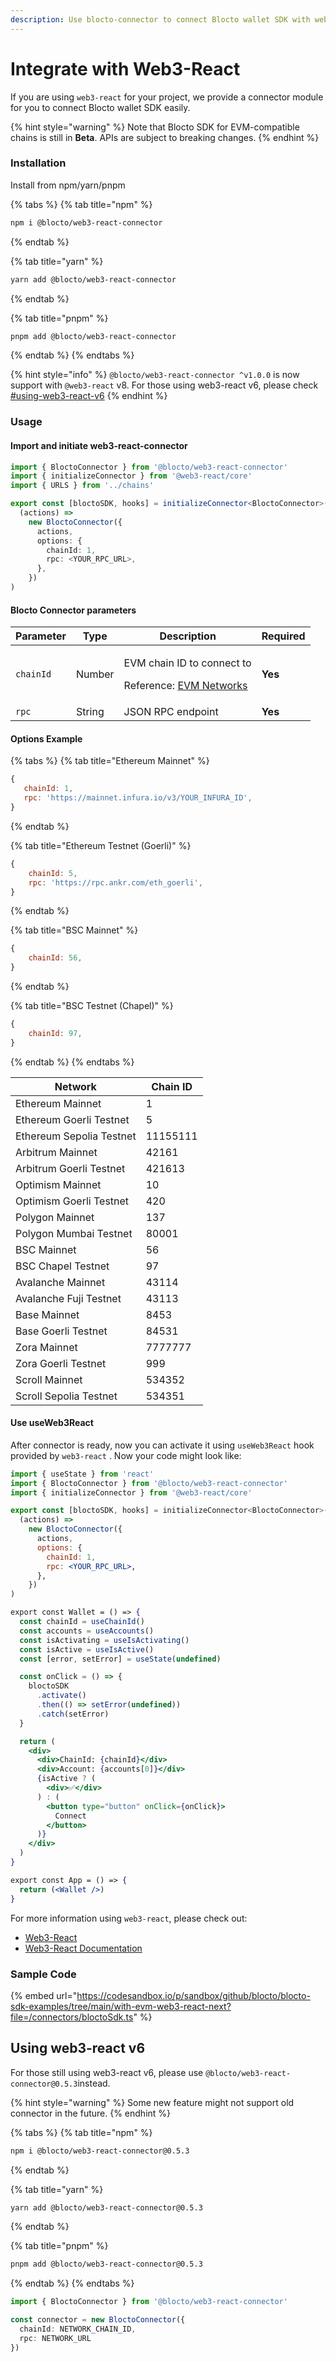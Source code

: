 ```yaml
---
description: Use blocto-connector to connect Blocto wallet SDK with web3-react easily
---
```


# Integrate with Web3-React

If you are using `web3-react` for your project, we provide a connector module for you to connect Blocto wallet SDK easily.

{% hint style="warning" %}
Note that Blocto SDK for EVM-compatible chains is still in **Beta**. APIs are subject to breaking changes.
{% endhint %}

### Installation

Install from npm/yarn/pnpm

{% tabs %}
{% tab title="npm" %}
```bash
npm i @blocto/web3-react-connector
```
{% endtab %}

{% tab title="yarn" %}
```bash
yarn add @blocto/web3-react-connector
```
{% endtab %}

{% tab title="pnpm" %}
```bash
pnpm add @blocto/web3-react-connector
```
{% endtab %}
{% endtabs %}

{% hint style="info" %}
`@blocto/web3-react-connector ^v1.0.0` is now support with `@web3-react` v8. For those using web3-react v6, please check [#using-web3-react-v6](integrate-with-web3-react.md#using-web3-react-v6 "mention")
{% endhint %}

### Usage

#### Import and initiate web3-react-connector

```typescript
import { BloctoConnector } from '@blocto/web3-react-connector'
import { initializeConnector } from '@web3-react/core'
import { URLS } from '../chains'

export const [bloctoSDK, hooks] = initializeConnector<BloctoConnector>(
  (actions) =>
    new BloctoConnector({
      actions,
      options: {
        chainId: 1,
        rpc: <YOUR_RPC_URL>,
      },
    })
)
```

#### Blocto Connector parameters

| Parameter | Type   | Description                                                                                            | Required |
| --------- | ------ | ------------------------------------------------------------------------------------------------------ | -------- |
| `chainId` | Number | <p>EVM chain ID to connect to</p><p>Reference: <a href="https://chainid.network/">EVM Networks</a></p> | **Yes**  |
| `rpc`     | String | JSON RPC endpoint                                                                                      | **Yes**  |

#### Options Example

{% tabs %}
{% tab title="Ethereum Mainnet" %}
```javascript
{
   chainId: 1,
   rpc: 'https://mainnet.infura.io/v3/YOUR_INFURA_ID',
}
```
{% endtab %}

{% tab title="Ethereum Testnet (Goerli)" %}
```javascript
{
    chainId: 5,
    rpc: 'https://rpc.ankr.com/eth_goerli',
}
```
{% endtab %}

{% tab title="BSC Mainnet" %}
```javascript
{
    chainId: 56,
}
```
{% endtab %}

{% tab title="BSC Testnet (Chapel)" %}
```javascript
{
    chainId: 97,
}
```
{% endtab %}
{% endtabs %}

| Network                  | Chain ID |
| ------------------------ | -------- |
| Ethereum Mainnet         | 1        |
| Ethereum Goerli Testnet  | 5        |
| Ethereum Sepolia Testnet | 11155111 |
| Arbitrum Mainnet         | 42161    |
| Arbitrum Goerli Testnet  | 421613   |
| Optimism Mainnet         | 10       |
| Optimism Goerli Testnet  | 420      |
| Polygon Mainnet          | 137      |
| Polygon Mumbai Testnet   | 80001    |
| BSC Mainnet              | 56       |
| BSC Chapel Testnet       | 97       |
| Avalanche Mainnet        | 43114    |
| Avalanche Fuji Testnet   | 43113    |
| Base Mainnet             | 8453     |
| Base Goerli Testnet      | 84531    |
| Zora Mainnet             | 7777777  |
| Zora Goerli Testnet      | 999      |
| Scroll Mainnet           | 534352   |
| Scroll Sepolia Testnet   | 534351   |

#### Use useWeb3React

After connector is ready, now you can activate it using `useWeb3React` hook provided by `web3-react` . Now your code might look like:

```jsx
import { useState } from 'react'
import { BloctoConnector } from '@blocto/web3-react-connector'
import { initializeConnector } from '@web3-react/core'

export const [bloctoSDK, hooks] = initializeConnector<BloctoConnector>(
  (actions) =>
    new BloctoConnector({
      actions,
      options: {
        chainId: 1,
        rpc: <YOUR_RPC_URL>,
      },
    })
)

export const Wallet = () => {
  const chainId = useChainId()
  const accounts = useAccounts()
  const isActivating = useIsActivating()
  const isActive = useIsActive()
  const [error, setError] = useState(undefined)

  const onClick = () => {
    bloctoSDK
      .activate()
      .then(() => setError(undefined))
      .catch(setError)
  }

  return (
    <div>
      <div>ChainId: {chainId}</div>
      <div>Account: {accounts[0]}</div>
      {isActive ? (
        <div>✅</div>
      ) : (
        <button type="button" onClick={onClick}>
          Connect
        </button>
      )}
    </div>
  )
}

export const App = () => {
  return (<Wallet />)
}
```

For more information using `web3-react`, please check out:

* [Web3-React](https://github.com/NoahZinsmeister/web3-react)
* [Web3-React Documentation](https://github.com/NoahZinsmeister/web3-react/tree/v6/docs)

### Sample Code

{% embed url="https://codesandbox.io/p/sandbox/github/blocto/blocto-sdk-examples/tree/main/with-evm-web3-react-next?file=/connectors/bloctoSdk.ts" %}

## Using web3-react v6

For those still using web3-react v6, please use `@blocto/web3-react-connector@0.5.3`instead.

{% hint style="warning" %}
Some new feature might not support old connector in the future.
{% endhint %}

{% tabs %}
{% tab title="npm" %}
```bash
npm i @blocto/web3-react-connector@0.5.3
```
{% endtab %}

{% tab title="yarn" %}
```bash
yarn add @blocto/web3-react-connector@0.5.3
```
{% endtab %}

{% tab title="pnpm" %}
```bash
pnpm add @blocto/web3-react-connector@0.5.3
```
{% endtab %}
{% endtabs %}

```typescript
import { BloctoConnector } from '@blocto/web3-react-connector'

const connector = new BloctoConnector({
  chainId: NETWORK_CHAIN_ID,
  rpc: NETWORK_URL
})
```
